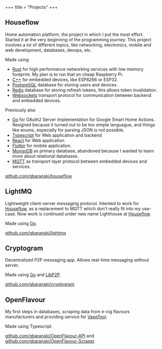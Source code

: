 +++
title = "Projects"
+++

## Houseflow 

Home automation platform, the project in which I put the most effort. Started it at the very beginning of the programming journey. This project involves a lot of different topics, like networking, electronics, mobile and web development, databases, devops, etc.

Made using 
- [Rust](https://www.rust-lang.org/) for high performance networking services with low memory footprint. My plan is to run that on cheap Raspberry Pi.
- [C++](https://en.m.wikipedia.org/wiki/C%2B%2B) for embedded devices, like ESP8266 or ESP32.
- [PostgreSQL](https://www.postgresql.org/) database for storing users and devices.
- [Redis](https://github.com/redis/redis) database for storing refresh tokens, this allows token invalidation.
- [Websockets](https://en.m.wikipedia.org/wiki/WebSocket) transport protocol for communication between backend and embedded devices.

Previously also
- [Go](https://golang.org/) for OAuth2 Server implementation for Google Smart Home Actions. Resigned because it turned out to be too simple languague, and things like enums, especially for parsing JSON is not possible.	
- [Typescript](https://www.typescriptlang.org/) for Web application and backend
- [React](https://reactjs.org/) for Web application
- [Flutter](https://flutter.dev/) for mobile application.
- [MongoDB](https://www.mongodb.com/) as primary database, abandoned because I wanted to learn more about relational databases.
- [MQTT](https://mqtt.org/) as transport layer protocol between embedded devices and services.

[github.com/gbaranski/houseflow](https://github.com/gbaranski/houseflow)

## LightMQ

Lightweight client-server messaging protocol. Intented to work for [Houseflow](#houseflow), as a replacement to MQTT which don't really fit into my use-case. Now work is continued under new name Lighthouse at [Houseflow](#houseflow).

Made using [Go](https://golang.org/).

[github.com/gbaranski/lightmq](https://github.com/gbaranski/lightmq)

## Cryptogram

Decentralized P2P messaging app. Allows real-time messaging without server.

Made using [Go](https://golang.org/) and [LibP2P](https://libp2p.io/).

[github.com/gbaranski/cryptogram](https://github.com/gbaranski/cryptogram)

## OpenFlavour

My first steps in databases, scraping data from e-cig flavours manufacturers and providing service for [VapeTool](https://vapetool.app/).

Made using Typescript.

[github.com/gbaranski/OpenFlavour-API](https://github.com/gbaranski/OpenFlavour-API) and [github.com/gbaranski/OpenFlavour-Scraper](https://github.com/gbaranski/OpenFlavour-Scraper)

